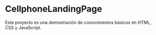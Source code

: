 # CellphoneLandingPage
Este proyecto es una demostración de conocimientos básicos en HTML, CSS y JavaScript.
